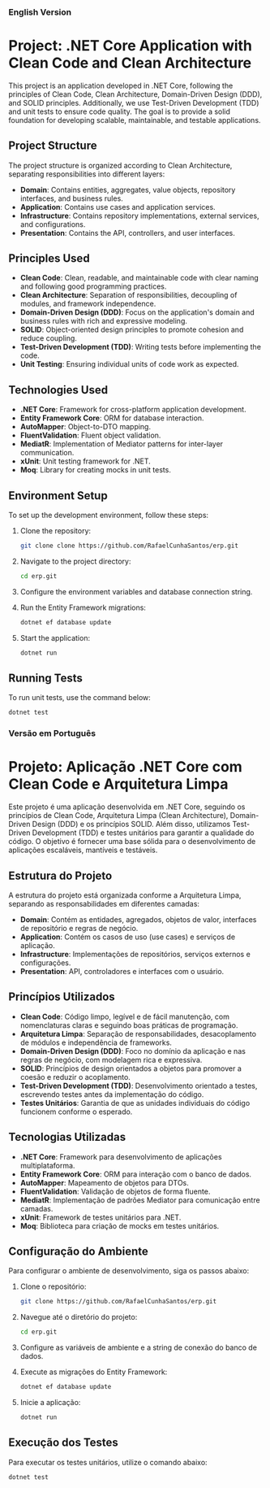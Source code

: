 ### English Version

# Project: .NET Core Application with Clean Code and Clean Architecture

This project is an application developed in .NET Core, following the principles of Clean Code, Clean Architecture, Domain-Driven Design (DDD), and SOLID principles. Additionally, we use Test-Driven Development (TDD) and unit tests to ensure code quality. The goal is to provide a solid foundation for developing scalable, maintainable, and testable applications.

## Project Structure

The project structure is organized according to Clean Architecture, separating responsibilities into different layers:

- **Domain**: Contains entities, aggregates, value objects, repository interfaces, and business rules.
- **Application**: Contains use cases and application services.
- **Infrastructure**: Contains repository implementations, external services, and configurations.
- **Presentation**: Contains the API, controllers, and user interfaces.

## Principles Used

- **Clean Code**: Clean, readable, and maintainable code with clear naming and following good programming practices.
- **Clean Architecture**: Separation of responsibilities, decoupling of modules, and framework independence.
- **Domain-Driven Design (DDD)**: Focus on the application's domain and business rules with rich and expressive modeling.
- **SOLID**: Object-oriented design principles to promote cohesion and reduce coupling.
- **Test-Driven Development (TDD)**: Writing tests before implementing the code.
- **Unit Testing**: Ensuring individual units of code work as expected.

## Technologies Used

- **.NET Core**: Framework for cross-platform application development.
- **Entity Framework Core**: ORM for database interaction.
- **AutoMapper**: Object-to-DTO mapping.
- **FluentValidation**: Fluent object validation.
- **MediatR**: Implementation of Mediator patterns for inter-layer communication.
- **xUnit**: Unit testing framework for .NET.
- **Moq**: Library for creating mocks in unit tests.

## Environment Setup

To set up the development environment, follow these steps:

1. Clone the repository:
    ```bash
    git clone clone https://github.com/RafaelCunhaSantos/erp.git
    ```

2. Navigate to the project directory:
    ```bash
    cd erp.git
    ```

3. Configure the environment variables and database connection string.

4. Run the Entity Framework migrations:
    ```bash
    dotnet ef database update
    ```

5. Start the application:
    ```bash
    dotnet run
    ```

## Running Tests

To run unit tests, use the command below:

```bash
dotnet test
 ```
### Versão em Português

# Projeto: Aplicação .NET Core com Clean Code e Arquitetura Limpa

Este projeto é uma aplicação desenvolvida em .NET Core, seguindo os princípios de Clean Code, Arquitetura Limpa (Clean Architecture), Domain-Driven Design (DDD) e os princípios SOLID. Além disso, utilizamos Test-Driven Development (TDD) e testes unitários para garantir a qualidade do código. O objetivo é fornecer uma base sólida para o desenvolvimento de aplicações escaláveis, mantíveis e testáveis.

## Estrutura do Projeto

A estrutura do projeto está organizada conforme a Arquitetura Limpa, separando as responsabilidades em diferentes camadas:

- **Domain**: Contém as entidades, agregados, objetos de valor, interfaces de repositório e regras de negócio.
- **Application**: Contém os casos de uso (use cases) e serviços de aplicação.
- **Infrastructure**: Implementações de repositórios, serviços externos e configurações.
- **Presentation**: API, controladores e interfaces com o usuário.

## Princípios Utilizados

- **Clean Code**: Código limpo, legível e de fácil manutenção, com nomenclaturas claras e seguindo boas práticas de programação.
- **Arquitetura Limpa**: Separação de responsabilidades, desacoplamento de módulos e independência de frameworks.
- **Domain-Driven Design (DDD)**: Foco no domínio da aplicação e nas regras de negócio, com modelagem rica e expressiva.
- **SOLID**: Princípios de design orientados a objetos para promover a coesão e reduzir o acoplamento.
- **Test-Driven Development (TDD)**: Desenvolvimento orientado a testes, escrevendo testes antes da implementação do código.
- **Testes Unitários**: Garantia de que as unidades individuais do código funcionem conforme o esperado.

## Tecnologias Utilizadas

- **.NET Core**: Framework para desenvolvimento de aplicações multiplataforma.
- **Entity Framework Core**: ORM para interação com o banco de dados.
- **AutoMapper**: Mapeamento de objetos para DTOs.
- **FluentValidation**: Validação de objetos de forma fluente.
- **MediatR**: Implementação de padrões Mediator para comunicação entre camadas.
- **xUnit**: Framework de testes unitários para .NET.
- **Moq**: Biblioteca para criação de mocks em testes unitários.

## Configuração do Ambiente

Para configurar o ambiente de desenvolvimento, siga os passos abaixo:

1. Clone o repositório:
    ```bash
    git clone https://github.com/RafaelCunhaSantos/erp.git
    ```

2. Navegue até o diretório do projeto:
    ```bash
    cd erp.git
    ```

3. Configure as variáveis de ambiente e a string de conexão do banco de dados.

4. Execute as migrações do Entity Framework:
    ```bash
    dotnet ef database update
    ```

5. Inicie a aplicação:
    ```bash
    dotnet run
    ```

## Execução dos Testes

Para executar os testes unitários, utilize o comando abaixo:

```bash
dotnet test
